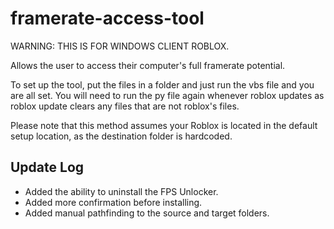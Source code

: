 # framerate-access-tool

WARNING: THIS IS FOR WINDOWS CLIENT ROBLOX. 

Allows the user to access their computer's full framerate potential.

To set up the tool, put the files in a folder and just run the vbs file and you are all set.
You will need to run the py file again whenever roblox updates as roblox update clears any files that are not roblox's files.

Please note that this method assumes your Roblox is located in the default setup location, as the destination folder is hardcoded.


## Update Log
- Added the ability to uninstall the FPS Unlocker.
- Added more confirmation before installing.
- Added manual pathfinding to the source and target folders.

